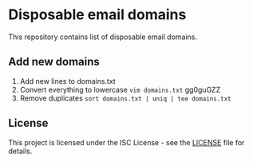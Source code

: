 # Disposable email domains

This repository contains list of disposable email domains.

## Add new domains
1. Add new lines to domains.txt
2. Convert everything to lowercase
   `vim domains.txt` gg0guGZZ
3. Remove duplicates `sort domains.txt | uniq | tee domains.txt`


## License

This project is licensed under the ISC License - see the [LICENSE](LICENSE) file for details.
